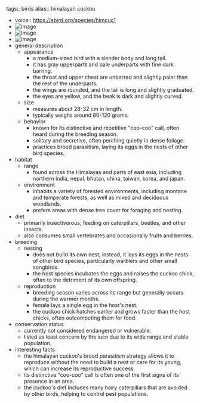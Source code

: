 tags:: birds
alias:: himalayan cuckoo

- voice:: https://ebird.org/species/himcuc1
- ![image](https://ipfs.io/ipfs/QmVmRzpGcWRNTJ4SPuSs66s5yBYLg1ma8gGh1XNqcYhzNR)
- ![image](https://ipfs.io/ipfs/QmPJ8seKWhuWntLkhvNKJzr6qAdw2XB5Esb1VnHuri3wQY)
- ![image](https://ipfs.io/ipfs/QmU342anm73Gvr8TunymshWP2WMwaZ81ktjPasWvKvVCg2)
- general description
	- appearance
		- a medium-sized bird with a slender body and long tail.
		- it has gray upperparts and pale underparts with fine dark barring.
		- the throat and upper chest are unbarred and slightly paler than the rest of the underparts.
		- the wings are rounded, and the tail is long and slightly graduated.
		- the eyes are yellow, and the beak is dark and slightly curved.
	- size
		- measures about 28-32 cm in length.
		- typically weighs around 80-120 grams.
	- behavior
		- known for its distinctive and repetitive "coo-coo" call, often heard during the breeding season.
		- solitary and secretive, often perching quietly in dense foliage.
		- practices brood parasitism, laying its eggs in the nests of other bird species.
- habitat
	- range
		- found across the Himalayas and parts of east esia, including northern india, nepal, bhutan, china, taiwan, korea, and japan.
	- environment
		- inhabits a variety of forested environments, including montane and temperate forests, as well as mixed and deciduous woodlands.
		- prefers areas with dense tree cover for foraging and nesting.
- diet
	- primarily insectivorous, feeding on caterpillars, beetles, and other insects.
	- also consumes small vertebrates and occasionally fruits and berries.
- breeding
	- nesting
		- does not build its own nest; instead, it lays its eggs in the nests of other bird species, particularly warblers and other small songbirds.
		- the host species incubates the eggs and raises the cuckoo chick, often to the detriment of its own offspring.
	- reproduction
		- breeding season varies across its range but generally occurs during the warmer months.
		- female lays a single egg in the host's nest.
		- the cuckoo chick hatches earlier and grows faster than the host chicks, often outcompeting them for food.
- conservation status
	- currently not considered endangered or vulnerable.
	- listed as least concern by the iucn due to its wide range and stable population.
- interesting facts
	- the himalayan cuckoo's brood parasitism strategy allows it to reproduce without the need to build a nest or care for its young, which can increase its reproductive success.
	- its distinctive "coo-coo" call is often one of the first signs of its presence in an area.
	- the cuckoo's diet includes many hairy caterpillars that are avoided by other birds, helping to control pest populations.